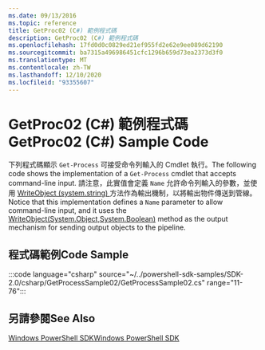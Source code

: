 ```yaml
---
ms.date: 09/13/2016
ms.topic: reference
title: GetProc02 (C#) 範例程式碼
description: GetProc02 (C#) 範例程式碼
ms.openlocfilehash: 17fd0d0c0829ed21ef955fd2e62e9ee089d62190
ms.sourcegitcommit: ba7315a496986451cfc1296b659d73ea2373d3f0
ms.translationtype: MT
ms.contentlocale: zh-TW
ms.lasthandoff: 12/10/2020
ms.locfileid: "93355607"
---
```

# <a name="getproc02-c-sample-code"></a><span data-ttu-id="8c973-103">GetProc02 (C#) 範例程式碼</span><span class="sxs-lookup"><span data-stu-id="8c973-103">GetProc02 (C#) Sample Code</span></span>

<span data-ttu-id="8c973-104">下列程式碼顯示 `Get-Process` 可接受命令列輸入的 Cmdlet 執行。</span><span class="sxs-lookup"><span data-stu-id="8c973-104">The following code shows the implementation of a `Get-Process` cmdlet that accepts command-line input.</span></span> <span data-ttu-id="8c973-105">請注意，此實值會定義 `Name` 允許命令列輸入的參數，並使用 [WriteObject (system.string) ](/dotnet/api/system.management.automation.cmdlet.writeobject#System_Management_Automation_Cmdlet_WriteObject_System_Object_System_Boolean_) 方法作為輸出機制，以將輸出物件傳送到管線。</span><span class="sxs-lookup"><span data-stu-id="8c973-105">Notice that this implementation defines a `Name` parameter to allow command-line input, and it uses the [WriteObject(System.Object,System.Boolean)](/dotnet/api/system.management.automation.cmdlet.writeobject#System_Management_Automation_Cmdlet_WriteObject_System_Object_System_Boolean_) method as the output mechanism for sending output objects to the pipeline.</span></span>

## <a name="code-sample"></a><span data-ttu-id="8c973-106">程式碼範例</span><span class="sxs-lookup"><span data-stu-id="8c973-106">Code Sample</span></span>

:::code language="csharp" source="~/../powershell-sdk-samples/SDK-2.0/csharp/GetProcessSample02/GetProcessSample02.cs" range="11-76":::

## <a name="see-also"></a><span data-ttu-id="8c973-107">另請參閱</span><span class="sxs-lookup"><span data-stu-id="8c973-107">See Also</span></span>

[<span data-ttu-id="8c973-108">Windows PowerShell SDK</span><span class="sxs-lookup"><span data-stu-id="8c973-108">Windows PowerShell SDK</span></span>](../windows-powershell-reference.md)
